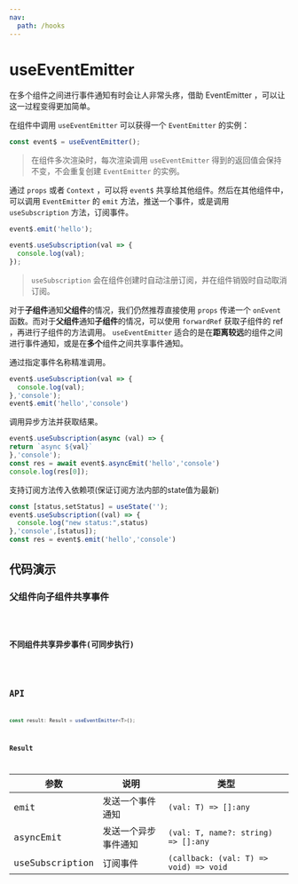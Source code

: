 ```yaml
---
nav:
  path: /hooks
---
```


# useEventEmitter

在多个组件之间进行事件通知有时会让人非常头疼，借助 EventEmitter ，可以让这一过程变得更加简单。

在组件中调用 `useEventEmitter` 可以获得一个 `EventEmitter` 的实例：

```js
const event$ = useEventEmitter();
```

> 在组件多次渲染时，每次渲染调用 `useEventEmitter` 得到的返回值会保持不变，不会重复创建 `EventEmitter` 的实例。

通过 `props` 或者 `Context` ，可以将 `event$` 共享给其他组件。然后在其他组件中，可以调用 `EventEmitter` 的 `emit` 方法，推送一个事件，或是调用 `useSubscription` 方法，订阅事件。

```js
event$.emit('hello');
```

```js
event$.useSubscription(val => {
  console.log(val);
});
```

> `useSubscription` 会在组件创建时自动注册订阅，并在组件销毁时自动取消订阅。

对于**子组件**通知**父组件**的情况，我们仍然推荐直接使用 `props` 传递一个 `onEvent` 函数。而对于**父组件**通知**子组件**的情况，可以使用 `forwardRef` 获取子组件的 ref ，再进行子组件的方法调用。 `useEventEmitter` 适合的是在**距离较远**的组件之间进行事件通知，或是在**多个**组件之间共享事件通知。

通过指定事件名称精准调用。

```js
event$.useSubscription(val => {
  console.log(val);
},'console');
event$.emit('hello','console')
```

调用异步方法并获取结果。

```js
event$.useSubscription(async (val) => {
return `async ${val}`
},'console');
const res = await event$.asyncEmit('hello','console')
console.log(res[0]);
```

支持订阅方法传入依赖项(保证订阅方法内部的state值为最新)

```js
const [status,setStatus] = useState('');
event$.useSubscription((val) => {
  console.log("new status:",status)
},'console',[status]);
const res = event$.emit('hello','console')
```

## 代码演示

### 父组件向子组件共享事件

<code src="./demo/demo1.tsx" />

### 不同组件共享异步事件(可同步执行)

<code src="./demo/demo2.tsx" />

## API

```typescript
const result: Result = useEventEmitter<T>();
```

### Result

| 参数            | 说明                 | 类型                                   |
| --------------- | -------------------- | -------------------------------------- |
| emit            | 发送一个事件通知     | `(val: T) => []:any`                   |
| asyncEmit       | 发送一个异步事件通知 | `(val: T, name?: string) => []:any`    |
| useSubscription | 订阅事件             | `(callback: (val: T) => void) => void` |
